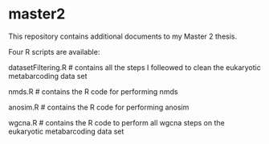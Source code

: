 # master2

This repository contains additional documents to my Master 2 thesis.

Four R scripts are available:

datasetFiltering.R # contains all the steps I folleowed to clean the eukaryotic metabarcoding data set

nmds.R # contains the R code for performing nmds

anosim.R # contains the R code for performing anosim

wgcna.R # contains the R code to perform all wgcna steps on the eukaryotic metabarcoding data set


